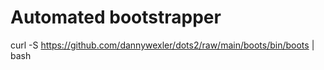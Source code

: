 # Automated bootstrapper

curl -S https://github.com/dannywexler/dots2/raw/main/boots/bin/boots | bash
